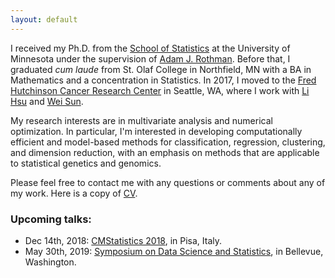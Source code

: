 ```yaml
---
layout: default
---
```


I received my Ph.D. from the [School of Statistics](http://stat.umn.edu) at the University of Minnesota under the supervision of [Adam J. Rothman](http://users.stat.umn.edu/~arothman). Before that, I graduated *cum laude* from St. Olaf College in Northfield, MN with a BA in Mathematics and a concentration in Statistics. In 2017, I moved to the [Fred Hutchinson Cancer Research Center](https://www.fredhutch.org/en.html) in Seattle, WA, where I work with [Li Hsu](https://www.fredhutch.org/en/labs/profiles/hsu-li.html) and [Wei Sun](https://research.fhcrc.org/sun/en.html). 

My research interests are in multivariate analysis and numerical optimization. In particular, I'm interested in developing  computationally efficient and model-based methods for classification, regression, clustering, and dimension reduction, with an emphasis on methods that are applicable to statistical genetics and genomics. 

Please feel free to contact me with any questions or comments about any of my work. Here is a copy of [CV](cv.pdf).


### Upcoming talks: 
- Dec 14th, 2018: [CMStatistics 2018](http://www.cmstatistics.org/CMStatistics2018/), in Pisa, Italy.
- May 30th, 2019: [Symposium on Data Science and Statistics](http://ww2.amstat.org/meetings/sdss/2019/), in Bellevue, Washington.
